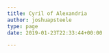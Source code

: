 ```yaml
---
title: Cyril of Alexandria
author: joshuapsteele
type: page
date: 2019-01-23T22:33:44+00:00

---
```

